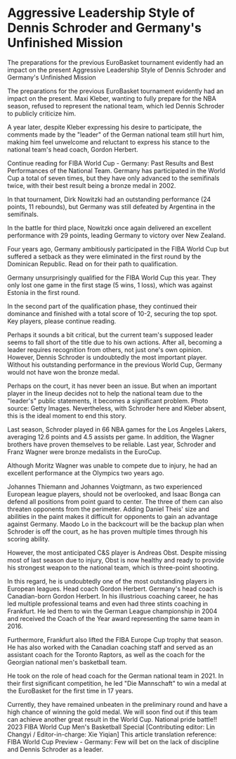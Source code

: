 # Aggressive Leadership Style of Dennis Schroder and Germany's Unfinished Mission

The preparations for the previous EuroBasket tournament evidently had an impact on the present 
 Aggressive Leadership Style of Dennis Schroder and Germany's Unfinished Mission

The preparations for the previous EuroBasket tournament evidently had an impact on the present. Maxi Kleber, wanting to fully prepare for the NBA season, refused to represent the national team, which led Dennis Schroder to publicly criticize him.

A year later, despite Kleber expressing his desire to participate, the comments made by the "leader" of the German national team still hurt him, making him feel unwelcome and reluctant to express his stance to the national team's head coach, Gordon Herbert.

Continue reading for FIBA World Cup - Germany: Past Results and Best Performances of the National Team. Germany has participated in the World Cup a total of seven times, but they have only advanced to the semifinals twice, with their best result being a bronze medal in 2002.

In that tournament, Dirk Nowitzki had an outstanding performance (24 points, 11 rebounds), but Germany was still defeated by Argentina in the semifinals.

In the battle for third place, Nowitzki once again delivered an excellent performance with 29 points, leading Germany to victory over New Zealand.

Four years ago, Germany ambitiously participated in the FIBA World Cup but suffered a setback as they were eliminated in the first round by the Dominican Republic. Read on for their path to qualification.

Germany unsurprisingly qualified for the FIBA World Cup this year. They only lost one game in the first stage (5 wins, 1 loss), which was against Estonia in the first round.

In the second part of the qualification phase, they continued their dominance and finished with a total score of 10-2, securing the top spot. Key players, please continue reading.

Perhaps it sounds a bit critical, but the current team's supposed leader seems to fall short of the title due to his own actions. After all, becoming a leader requires recognition from others, not just one's own opinion. However, Dennis Schroder is undoubtedly the most important player. Without his outstanding performance in the previous World Cup, Germany would not have won the bronze medal.

Perhaps on the court, it has never been an issue. But when an important player in the lineup decides not to help the national team due to the "leader's" public statements, it becomes a significant problem. Photo source: Getty Images. Nevertheless, with Schroder here and Kleber absent, this is the ideal moment to end this story.

Last season, Schroder played in 66 NBA games for the Los Angeles Lakers, averaging 12.6 points and 4.5 assists per game. In addition, the Wagner brothers have proven themselves to be reliable. Last year, Schroder and Franz Wagner were bronze medalists in the EuroCup.

Although Moritz Wagner was unable to compete due to injury, he had an excellent performance at the Olympics two years ago.

Johannes Thiemann and Johannes Voigtmann, as two experienced European league players, should not be overlooked, and Isaac Bonga can defend all positions from point guard to center. The three of them can also threaten opponents from the perimeter. Adding Daniel Theis' size and abilities in the paint makes it difficult for opponents to gain an advantage against Germany. Maodo Lo in the backcourt will be the backup plan when Schroder is off the court, as he has proven multiple times through his scoring ability.

However, the most anticipated C&S player is Andreas Obst. Despite missing most of last season due to injury, Obst is now healthy and ready to provide his strongest weapon to the national team, which is three-point shooting.

In this regard, he is undoubtedly one of the most outstanding players in European leagues. Head coach Gordon Herbert. Germany's head coach is Canadian-born Gordon Herbert. In his illustrious coaching career, he has led multiple professional teams and even had three stints coaching in Frankfurt. He led them to win the German League championship in 2004 and received the Coach of the Year award representing the same team in 2016.

Furthermore, Frankfurt also lifted the FIBA Europe Cup trophy that season. He has also worked with the Canadian coaching staff and served as an assistant coach for the Toronto Raptors, as well as the coach for the Georgian national men's basketball team.

He took on the role of head coach for the German national team in 2021. In their first significant competition, he led "Die Mannschaft" to win a medal at the EuroBasket for the first time in 17 years.

Currently, they have remained unbeaten in the preliminary round and have a high chance of winning the gold medal. We will soon find out if this team can achieve another great result in the World Cup. National pride battle!! 2023 FIBA World Cup Men's Basketball Special [Contributing editor: Lin Changyi / Editor-in-charge: Xie Yiqian] This article translation reference: FIBA World Cup Preview - Germany: Few will bet on the lack of discipline and Dennis Schroder as a leader.